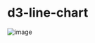 # d3-line-chart
![image](https://user-images.githubusercontent.com/2840356/124076912-7b6aed80-da0c-11eb-97f3-f47d081f38a2.png)

